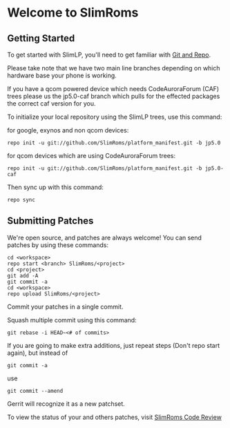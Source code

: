Welcome to SlimRoms
===================


Getting Started
---------------

To get started with SlimLP, you'll need to get familiar with
[Git and Repo](http://source.android.com/download/using-repo).

Please take note that we have two main line branches depending on
which hardware base your phone is working.

If you have a qcom powered device which needs CodeAuroraForum (CAF)
trees please us the jp5.0-caf branch which pulls for the effected packages
the correct caf version for you.

To initialize your local repository using the SlimLP trees, use this command:


for google, exynos and non qcom devices:

	repo init -u git://github.com/SlimRoms/platform_manifest.git -b jp5.0


for qcom devices which are using CodeAuroraForum trees:

	repo init -u git://github.com/SlimRoms/platform_manifest.git -b jp5.0-caf



Then sync up with this command:

	repo sync



Submitting Patches
------------------

We're open source, and patches are always welcome!
You can send patches by using these commands:

    cd <workspace>
    repo start <branch> SlimRoms/<project>
    cd <project>
    git add -A
    git commit -a
    cd <workspace>
    repo upload SlimRoms/<project>

Commit your patches in a single commit.

Squash multiple commit using this command:

	git rebase -i HEAD~<# of commits>

If you are going to make extra additions, just repeat steps (Don't repo start again), but instead of

	git commit -a

use

	git commit --amend

Gerrit will recognize it as a new patchset.

To view the status of your and others patches, visit [SlimRoms Code Review](http://gerrit.slimroms.net)

